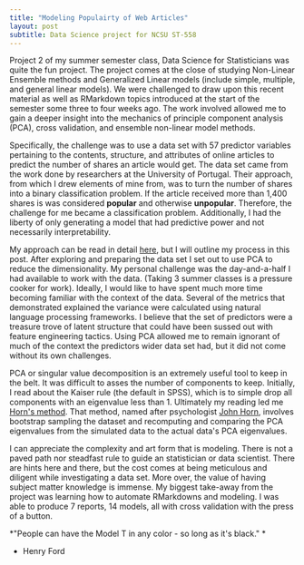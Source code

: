 ```yaml
---
title: "Modeling Populairty of Web Articles"
layout: post
subtitle: Data Science project for NCSU ST-558
--- 
```


Project 2 of my summer semester class, Data Science for Statisticians was quite the fun project. The project comes at the close of studying Non-Linear Ensemble methods and Generalized Linear models (include simple, multiple, and general linear models). We were challenged to draw upon this recent material as well as RMarkdown topics introduced at the start of the semester some three to four weeks ago. The work involved allowed me to gain a deeper insight into the mechanics of principle component analysis (PCA), cross validation, and ensemble non-linear model methods. 

Specifically, the challenge was to use a data set with 57 predictor variables pertaining to the contents, structure, and attributes of online articles to predict the number of shares an article would get. The data set came from the work done by researchers at the University of Portugal. Their approach, from which I drew elements of mine from, was to turn the number of shares into a binary classification problem. If the article received more than 1,400 shares is was considered **popular** and otherwise **unpopular**. Therefore, the challenge for me became a classification problem. Additionally, I had the liberty of only generating a model that had predictive power and not necessarily interpretability.

My approach can be read in detail [here](https://github.com/9Olive/DS4S/tree/master/Projects/P2), but I will outline my process in this post. After exploring and preparing the data set I set out to use PCA to reduce the dimensionality. My personal challenge was the day-and-a-half I had available to work with the data. (Taking 3 summer classes is a pressure cooker for work). Ideally, I would like to have spent much more time becoming familiar with the context of the data. Several of the metrics that demonstrated explained the variance were calculated using natural language processing frameworks. I believe that the set of predictors were a treasure trove of latent structure that could have been sussed out with feature engineering tactics. Using PCA allowed me to remain ignorant of much of the context the predictors wider data set had, but it did not come without its own challenges. 

PCA or singular value decomposition is an extremely useful tool to keep in the belt. It was difficult to asses the number of components to keep. Initially, I read about the Kaiser rule (the default in SPSS), which is to simple drop all components with an eigenvalue less than 1. Ultimately my reading led me [Horn's method](https://files.eric.ed.gov/fulltext/EJ1101205.pdf). That method, named after psychologist [John Horn](https://en.wikipedia.org/wiki/John_L._Horn), involves bootstrap sampling the dataset and recomputing and comparing the PCA eigenvalues from the simulated data to the actual data's PCA eigenvalues. 

I can appreciate the complexity and art form that is modeling. There is not a paved path nor steadfast rule to guide an statistician or data scientist. There are hints here and there, but the cost comes at being meticulous and diligent while investigating a data set. More over, the value of having subject matter knowledge is immense. My biggest take-away from the project was learning how to automate RMarkdowns and modeling. I was able to produce 7 reports, 14 models, all with cross validation with the press of a button. 

*"People can have the Model T in any color - so long as it's black." *
- Henry Ford